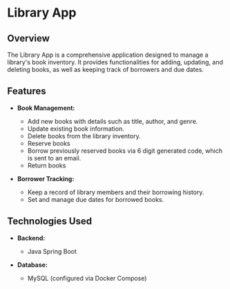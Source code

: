 # Library App

## Overview

The Library App is a comprehensive application designed to manage a library's book inventory. It provides functionalities for adding, updating, and deleting books, as well as keeping track of borrowers and due dates.

## Features

- **Book Management:**
  - Add new books with details such as title, author, and genre.
  - Update existing book information.
  - Delete books from the library inventory.
  - Reserve books
  - Borrow previously reserved books via 6 digit generated code, which is sent to an email.
  - Return books 

- **Borrower Tracking:**
  - Keep a record of library members and their borrowing history.
  - Set and manage due dates for borrowed books.

## Technologies Used

- **Backend:**
  - Java Spring Boot

- **Database:**
  - MySQL (configured via Docker Compose)
